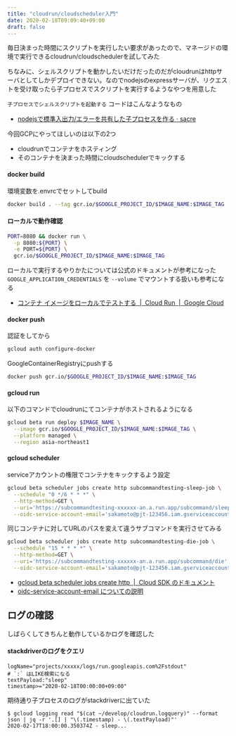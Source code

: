 ```yaml
---
title: "cloudrun/cloudscheduler入門"
date: 2020-02-18T09:09:40+09:00
draft: false
---
```


毎日決まった時間にスクリプトを実行したい要求があったので、マネージドの環境で実行できるcloudrun/cloudschedulerを試してみた

ちなみに、シェルスクリプトを動かしたいだけだったのだがcloudrunはhttpサーバとしてしかデプロイできない。なのでnodejsのexpressサーバが、リクエストを受け取ったら子プロセスでスクリプトを実行するようなやつを用意した

`子プロセスでシェルスクリプトを起動する` コードはこんなようなもの

- [nodejsで標準入出力/エラーを共有した子プロセスを作る · sacre](https://dream-yt.github.io/post/nodejs-spawn-inherit-stdout-stderr/)

今回GCPにやってほしいのは以下の2つ

- cloudrunでコンテナをホスティング
- そのコンテナを決まった時間にcloudschedulerでキックする

#### docker build

環境変数を.envrcでセットしてbuild

```bash
docker build . --tag gcr.io/$GOOGLE_PROJECT_ID/$IMAGE_NAME:$IMAGE_TAG
```

#### ローカルで動作確認

```bash
PORT=8080 && docker run \
  -p 8080:${PORT} \
  -e PORT=${PORT} \
  gcr.io/$GOOGLE_PROJECT_ID/$IMAGE_NAME:$IMAGE_TAG
```

ローカルで実行するやりかたについては公式のドキュメントが参考になった
`GOOGLE_APPLICATION_CREDENTIALS` を `--volume` でマウントする扱いも参考になる

- [コンテナ イメージをローカルでテストする  |  Cloud Run  |  Google Cloud](https://cloud.google.com/run/docs/testing/local)


#### docker push

認証をしてから

```bash
gcloud auth configure-docker
```

GoogleContainerRegistryにpushする

```bash
docker push gcr.io/$GOOGLE_PROJECT_ID/$IMAGE_NAME:$IMAGE_TAG
```

#### gcloud run

以下のコマンドでcloudrunにてコンテナがホストされるようになる

```bash
gcloud beta run deploy $IMAGE_NAME \
  --image gcr.io/$GOOGLE_PROJECT_ID/$IMAGE_NAME:$IMAGE_TAG \
  --platform managed \
  --region asia-northeast1
```

#### gcloud scheduler

serviceアカウントの権限でコンテナをキックするよう設定

```bash
gcloud beta scheduler jobs create http subcommandtesting-sleep-job \
  --schedule "0 */6 * * *" \
  --http-method=GET \
  --uri='https://subcommandtesting-xxxxxx-an.a.run.app/subcommand/sleep' \
  --oidc-service-account-email='sakamoto@pjt-123456.iam.gserviceaccount.com'
```

同じコンテナに対してURLのパスを変えて違うサブコマンドを実行させてみる

```bash
gcloud beta scheduler jobs create http subcommandtesting-die-job \
  --schedule "15 * * * *" \
  --http-method=GET \
  --uri='https://subcommandtesting-xxxxxx-an.a.run.app/subcommand/die' \
  --oidc-service-account-email='sakamoto@pjt-123456.iam.gserviceaccount.com'
```

- [gcloud beta scheduler jobs create http  |  Cloud SDK のドキュメント](https://cloud.google.com/sdk/gcloud/reference/beta/scheduler/jobs/create/http)
- [oidc-service-account-email についての説明](https://cloud.google.com/pubsub/docs/reference/rest/v1/projects.subscriptions#OidcToken)


## ログの確認

しばらくしてきちんと動作しているかログを確認した

#### stackdriverのログをクエリ

```
logName="projects/xxxxx/logs/run.googleapis.com%2Fstdout"
# `:` はLIKE検索になる
textPayload:"sleep"  
timestamp>="2020-02-18T00:00:00+09:00"
```

期待通り子プロセスのログがstackdriverに出ていた

```console
$ gcloud logging read "$(cat ~/develop/cloudrun.logquery)" --format json | jq -r '.[] | "\(.timestamp) - \(.textPayload)"'
2020-02-17T18:00:00.350374Z - sleep...
```
